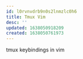 ```yaml
---
id: l0rvnvdrb9n0s2lnmzlc0h6
title: Tmux Vim
desc: ''
updated: 1638050918209
created: 1638050761973
---
```



tmux keybindings in vim
